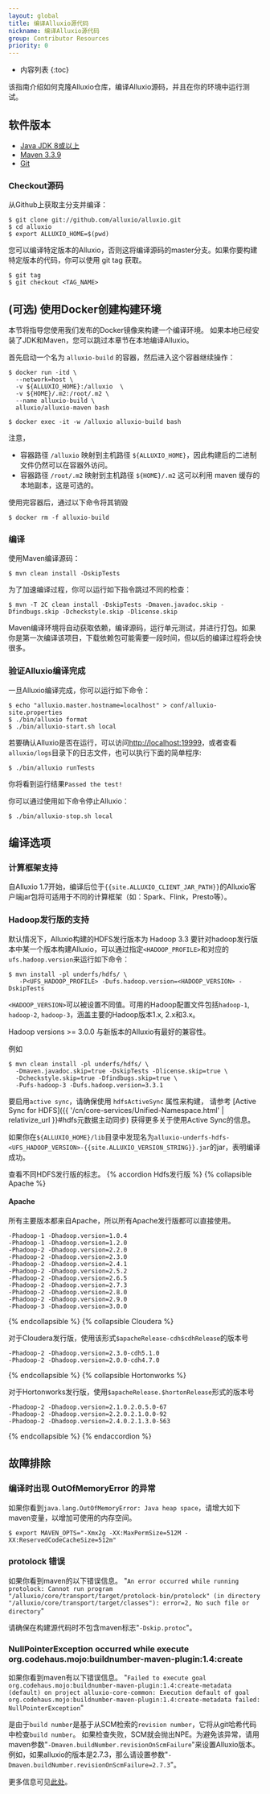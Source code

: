 ```yaml
---
layout: global
title: 编译Alluxio源代码
nickname: 编译Alluxio源代码
group: Contributor Resources
priority: 0
---
```


* 内容列表
{:toc}

该指南介绍如何克隆Alluxio仓库，编译Alluxio源码，并且在你的环境中运行测试。

## 软件版本

- [Java JDK 8或以上](http://www.oracle.com/technetwork/java/javase/downloads/jdk8-downloads-2133151.html)
- [Maven 3.3.9](http://maven.apache.org/download.cgi)
- [Git](https://git-scm.org/downloads)

### Checkout源码

从Github上获取主分支并编译：

```console
$ git clone git://github.com/alluxio/alluxio.git
$ cd alluxio
$ export ALLUXIO_HOME=$(pwd)
```
您可以编译特定版本的Alluxio，否则这将编译源码的master分支。如果你要构建特定版本的代码，你可以使用 git tag 获取。
```console
$ git tag
$ git checkout <TAG_NAME>
```

## (可选) 使用Docker创建构建环境

本节将指导您使用我们发布的Docker镜像来构建一个编译环境。
如果本地已经安装了JDK和Maven，您可以跳过本章节在本地编译Alluxio。

首先启动一个名为 `alluxio-build` 的容器，然后进入这个容器继续操作：

```console
$ docker run -itd \
  --network=host \
  -v ${ALLUXIO_HOME}:/alluxio  \
  -v ${HOME}/.m2:/root/.m2 \
  --name alluxio-build \
  alluxio/alluxio-maven bash

$ docker exec -it -w /alluxio alluxio-build bash
```

注意，
- 容器路径 `/alluxio` 映射到主机路径 `${ALLUXIO_HOME}`，因此构建后的二进制文件仍然可以在容器外访问。
- 容器路径 `/root/.m2` 映射到主机路径 `${HOME}/.m2` 这可以利用 maven 缓存的本地副本，这是可选的。

使用完容器后，通过以下命令将其销毁

```console
$ docker rm -f alluxio-build
```

### 编译

使用Maven编译源码：

```console
$ mvn clean install -DskipTests
```

为了加速编译过程，你可以运行如下指令跳过不同的检查：

```console
$ mvn -T 2C clean install -DskipTests -Dmaven.javadoc.skip -Dfindbugs.skip -Dcheckstyle.skip -Dlicense.skip
```

Maven编译环境将自动获取依赖，编译源码，运行单元测试，并进行打包。如果你是第一次编译该项目，下载依赖包可能需要一段时间，但以后的编译过程将会快很多。

### 验证Alluxio编译完成

一旦Alluxio编译完成，你可以运行如下命令：

```console
$ echo "alluxio.master.hostname=localhost" > conf/alluxio-site.properties
$ ./bin/alluxio format
$ ./bin/alluxio-start.sh local
```

若要确认Alluxio是否在运行，可以访问[http://localhost:19999](http://localhost:19999)，或者查看`alluxio/logs`目录下的日志文件，也可以执行下面的简单程序:

```console
$ ./bin/alluxio runTests
```

你将看到运行结果`Passed the test!`

你可以通过使用如下命令停止Alluxio：

```console
$ ./bin/alluxio-stop.sh local
```

## 编译选项

### 计算框架支持
自Alluxio 1.7开始，编译后位于`{{site.ALLUXIO_CLIENT_JAR_PATH}}`的Alluxio客户端jar包将可适用于不同的计算框架（如：Spark、Flink，Presto等）。

### Hadoop发行版的支持

默认情况下，Alluxio构建的HDFS发行版本为 Hadoop 3.3
要针对hadoop发行版本中某一个版本构建Alluxio，可以通过指定`<HADOOP_PROFILE>`和对应的`ufs.hadoop.version`来运行如下命令：

```console
$ mvn install -pl underfs/hdfs/ \
   -P<UFS_HADOOP_PROFILE> -Dufs.hadoop.version=<HADOOP_VERSION> -DskipTests
```

`<HADOOP_VERSION>`可以被设置不同值。可用的Hadoop配置文件包括`hadoop-1`, `hadoop-2`, `hadoop-3`，涵盖主要的Hadoop版本1.x, 2.x和3.x。

Hadoop versions >= 3.0.0 与新版本的Alluxio有最好的兼容性。

例如
```console
$ mvn clean install -pl underfs/hdfs/ \
  -Dmaven.javadoc.skip=true -DskipTests -Dlicense.skip=true \
  -Dcheckstyle.skip=true -Dfindbugs.skip=true \
  -Pufs-hadoop-3 -Dufs.hadoop.version=3.3.1
```
要启用`active sync`，请确保使用 `hdfsActiveSync` 属性来构建，
请参考 [Active Sync for HDFS]({{ '/cn/core-services/Unified-Namespace.html' | relativize_url }}#hdfs元数据主动同步) 获得更多关于使用Active Sync的信息。

如果你在`${ALLUXIO_HOME}/lib`目录中发现名为`alluxio-underfs-hdfs-<UFS_HADOOP_VERSION>-{{site.ALLUXIO_VERSION_STRING}}.jar`的jar，表明编译成功。

查看不同HDFS发行版的标志。
{% accordion Hdfs发行版 %}
{% collapsible Apache %}
#### Apache
所有主要版本都来自Apache，所以所有Apache发行版都可以直接使用。

```properties
-Phadoop-1 -Dhadoop.version=1.0.4
-Phadoop-1 -Dhadoop.version=1.2.0
-Phadoop-2 -Dhadoop.version=2.2.0
-Phadoop-2 -Dhadoop.version=2.3.0
-Phadoop-2 -Dhadoop.version=2.4.1
-Phadoop-2 -Dhadoop.version=2.5.2
-Phadoop-2 -Dhadoop.version=2.6.5
-Phadoop-2 -Dhadoop.version=2.7.3
-Phadoop-2 -Dhadoop.version=2.8.0
-Phadoop-2 -Dhadoop.version=2.9.0
-Phadoop-3 -Dhadoop.version=3.0.0
```

{% endcollapsible %}
{% collapsible Cloudera %}

对于Cloudera发行版，使用该形式`$apacheRelease-cdh$cdhRelease`的版本号

```properties
-Phadoop-2 -Dhadoop.version=2.3.0-cdh5.1.0
-Phadoop-2 -Dhadoop.version=2.0.0-cdh4.7.0
```

{% endcollapsible %}
{% collapsible Hortonworks %}

对于Hortonworks发行版，使用`$apacheRelease.$hortonRelease`形式的版本号

```properties
-Phadoop-2 -Dhadoop.version=2.1.0.2.0.5.0-67
-Phadoop-2 -Dhadoop.version=2.2.0.2.1.0.0-92
-Phadoop-2 -Dhadoop.version=2.4.0.2.1.3.0-563
```

{% endcollapsible %}
{% endaccordion %}

## 故障排除

### 编译时出现 OutOfMemoryError 的异常

如果你看到`java.lang.OutOfMemoryError: Java heap space`，请增大如下maven变量，以增加可使用的内存空间。

```console
$ export MAVEN_OPTS="-Xmx2g -XX:MaxPermSize=512M -XX:ReservedCodeCacheSize=512m"
````

### protolock 错误

如果你看到maven的以下错误信息。
"`An error occurred while running protolock: Cannot run program "/alluxio/core/transport/target/protolock-bin/protolock" (in directory "/alluxio/core/transport/target/classes"): error=2, No such file or directory`"

请确保在构建源代码时不包含maven标志"`-Dskip.protoc`"。

### NullPointerException occurred while execute org.codehaus.mojo:buildnumber-maven-plugin:1.4:create

如果你看到maven有以下错误信息。
"`Failed to execute goal org.codehaus.mojo:buildnumber-maven-plugin:1.4:create-metadata (default) on project alluxio-core-common: Execution default of goal org.codehaus.mojo:buildnumber-maven-plugin:1.4:create-metadata failed: NullPointerException`"

是由于`build number`是基于从SCM检索的`revision number`，它将从git哈希代码中检查`build number`。
如果检查失败，SCM就会抛出NPE。为避免该异常，请用maven参数"`-Dmaven.buildNumber.revisionOnScmFailure`"来设置Alluxio版本。
例如，如果alluxio的版本是2.7.3，那么请设置参数"`-Dmaven.buildNumber.revisionOnScmFailure=2.7.3`"。

更多信息可见[此处](https://www.mojohaus.org/buildnumber-maven-plugin/create-mojo.html#revisionOnScmFailure)。